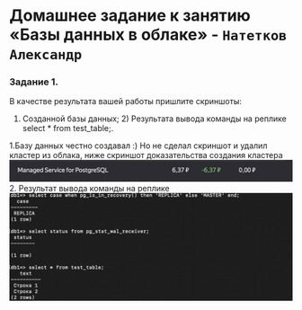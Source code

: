 # Домашнее задание к занятию «Базы данных в облаке» - `Натетков Александр`



### Задание 1. 

В качестве результата вашей работы пришлите скриншоты:

1) Созданной базы данных; 2) Результата вывода команды на реплике select * from test_table;.




1.Базу данных честно создавал :) Но не сделал скриншот и удалил кластер из облака, ниже скриншот доказательства создания кластера
![Postgres](https://github.com/karapuze/gitlab-hw/blob/main/img/Снимок%20экрана%202023-12-03%20в%2014.16.39.png)
2. Результат вывода команды на реплике
![replica](https://github.com/karapuze/gitlab-hw/blob/main/img/Снимок%20экрана%202023-12-03%20в%2014.10.35.png)
